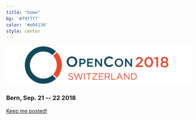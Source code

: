 ```yaml
---
title: "home"
bg: '#f9f7f7'
color: '#e04136'
style: center
---
```


![opencon-switzerland-logo](img/logo.png)

### Bern, Sep. 21 -- 22 2018

<div class='center'>
<a class='waves-effect waves-light btn-large orange' href='https://goo.gl/forms/z7A65UbEpLWiIOgY2'>Keep me posted!</a>
</div>


